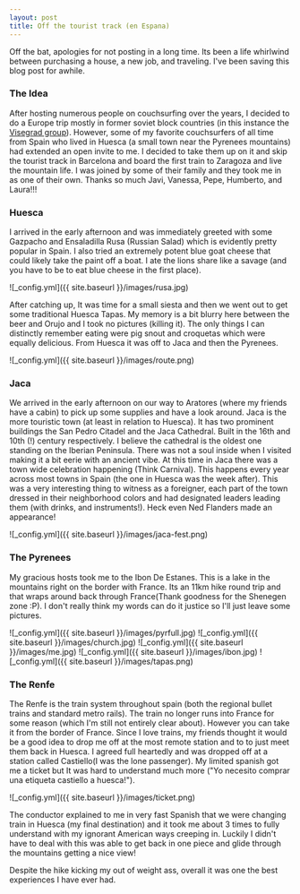 ```yaml
---
layout: post
title: Off the tourist track (en Espana)
---
```


Off the bat, apologies for not posting in a long time. Its been a life whirlwind between purchasing a house, a new job, and traveling. I've been saving this blog post for awhile. 

### The Idea 
After hosting numerous people on couchsurfing over the years, I decided to do a Europe trip mostly in former soviet block countries (in this instance the [Visegrad group](https://en.wikipedia.org/wiki/Visegr%C3%A1d_Group)). However, some of my favorite couchsurfers of all time from Spain who lived in Huesca (a small town near the Pyrenees mountains) had extended an open invite to me. I decided to take them up on it and skip the tourist track in Barcelona and board the first train to Zaragoza and live the mountain life. I was joined by some of their family and they took me in as one of their own. Thanks so much Javi, Vanessa, Pepe, Humberto, and Laura!!!

### Huesca
I arrived in the early afternoon and was immediately greeted with some Gazpacho and Ensaladilla Rusa (Russian Salad) which is evidently pretty popular in Spain. I also tried an extremely potent blue goat cheese that could likely take the paint off a boat. I ate the lions share like a savage (and you have to be to eat blue cheese in the first place). 

![_config.yml]({{ site.baseurl }}/images/rusa.jpg)

After catching up, It was time for a small siesta and then we went out to get some traditional Huesca Tapas. My memory is a bit blurry here between the beer and Orujo and I took no pictures (killing it). The only things I can distinctly remember eating were pig snout and croquetas which were equally delicious. From Huesca it was off to Jaca and then the Pyrenees. 

![_config.yml]({{ site.baseurl }}/images/route.png)


### Jaca
We arrived in the early afternoon on our way to Aratores (where my friends have a cabin) to pick up some supplies and have a look around. Jaca is the more touristic town (at least in relation to Huesca). It has two prominent buildings the San Pedro Citadel and the Jaca Cathedral. Built in the 16th and 10th (!) century respectively. I believe the cathedral is the oldest one standing on the Iberian Peninsula. There was not a soul inside when I visited making it a bit eerie with an ancient vibe. At this time in Jaca there was a town wide celebration happening (Think Carnival). This happens every year across most towns in Spain (the one in Huesca was the week after). This was a very interesting thing to witness as a foreigner, each part of the town dressed in their neighborhood colors and had designated leaders leading them (with drinks, and instruments!). Heck even Ned Flanders made an appearance!

![_config.yml]({{ site.baseurl }}/images/jaca-fest.png)

### The Pyrenees
My gracious hosts took me to the Ibon De Estanes. This is a lake in the mountains right on the border with France. Its an 11km hike round trip and that wraps around back through France(Thank goodness for the Shenegen zone :P). I don't really think my words can do it justice so I'll just leave some pictures. 

![_config.yml]({{ site.baseurl }}/images/pyrfull.jpg)
![_config.yml]({{ site.baseurl }}/images/church.jpg)
![_config.yml]({{ site.baseurl }}/images/me.jpg)
![_config.yml]({{ site.baseurl }}/images/ibon.jpg)
![_config.yml]({{ site.baseurl }}/images/tapas.png)

### The Renfe 
The Renfe is the train system throughout spain (both the regional bullet trains and standard metro rails). The train no longer runs into France for some reason (which I'm still not entirely clear about). However you can take it from the border of France. Since I love trains, my friends thought it would be a good idea to drop me off at the most remote station and to to just meet them back in Huesca. I agreed full heartedly and was dropped off at a station called Castiello(I was the lone passenger). My limited spanish got me a ticket but It was hard to understand much more ("Yo necesito comprar una etiqueta castiello a huesca!"). 

![_config.yml]({{ site.baseurl }}/images/ticket.png)

The conductor explained to me in very fast Spanish that we were changing train in Huesca (my final destination) and it took me about 3 times to fully understand with my ignorant American ways creeping in. Luckily I didn't have to deal with this was able to get back in one piece and glide through the mountains getting a nice view!

Despite the hike kicking my out of weight ass, overall it was one the best experiences I have ever had. 
